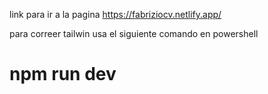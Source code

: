 link para ir a la pagina https://fabriziocv.netlify.app/

para correer tailwin usa el siguiente comando en powershell

# npm run dev